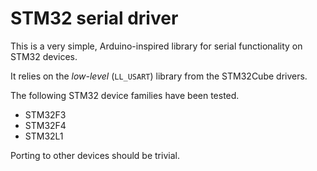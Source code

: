 # STM32 serial driver

This is a very simple, Arduino-inspired library for serial functionality on STM32 devices.

It relies on the *low-level* (`LL_USART`) library from the STM32Cube drivers.

The following STM32 device families have been tested.
* STM32F3
* STM32F4
* STM32L1

Porting to other devices should be trivial.

